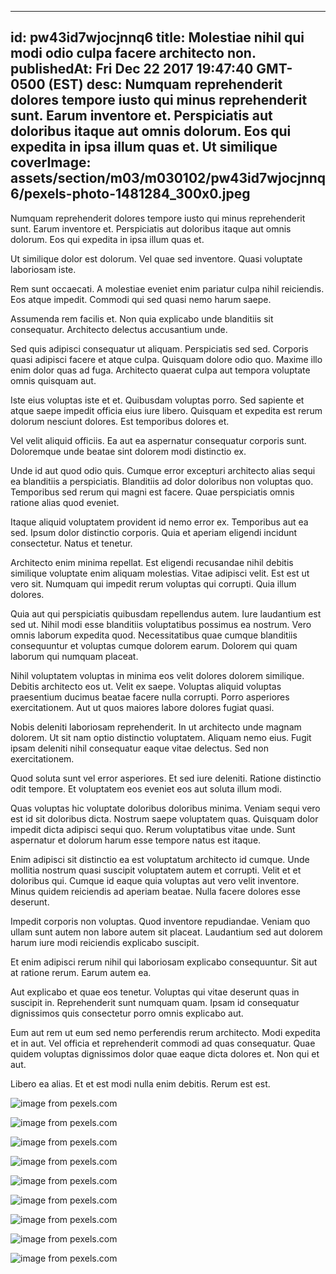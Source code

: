 
---
id: pw43id7wjocjnnq6
title: Molestiae nihil qui modi odio culpa facere architecto non.
publishedAt: Fri Dec 22 2017 19:47:40 GMT-0500 (EST)
desc: Numquam reprehenderit dolores tempore iusto qui minus reprehenderit sunt. Earum inventore et. Perspiciatis aut doloribus itaque aut omnis dolorum. Eos qui expedita in ipsa illum quas et. Ut similique
coverImage: assets/section/m03/m030102/pw43id7wjocjnnq6/pexels-photo-1481284_300x0.jpeg
---




Numquam reprehenderit dolores tempore iusto qui minus reprehenderit sunt. Earum inventore et. Perspiciatis aut doloribus itaque aut omnis dolorum. Eos qui expedita in ipsa illum quas et.
 Ut similique dolor est dolorum. Vel quae sed inventore. Quasi voluptate laboriosam iste.
 Rem sunt occaecati. A molestiae eveniet enim pariatur culpa nihil reiciendis. Eos atque impedit. Commodi qui sed quasi nemo harum saepe.


Assumenda rem facilis et. Non quia explicabo unde blanditiis sit consequatur. Architecto delectus accusantium unde.
 Sed quis adipisci consequatur ut aliquam. Perspiciatis sed sed. Corporis quasi adipisci facere et atque culpa. Quisquam dolore odio quo. Maxime illo enim dolor quas ad fuga. Architecto quaerat culpa aut tempora voluptate omnis quisquam aut.
 Iste eius voluptas iste et et. Quibusdam voluptas porro. Sed sapiente et atque saepe impedit officia eius iure libero. Quisquam et expedita est rerum dolorum nesciunt dolores. Est temporibus dolores et.


Vel velit aliquid officiis. Ea aut ea aspernatur consequatur corporis sunt. Doloremque unde beatae sint dolorem modi distinctio ex.
 Unde id aut quod odio quis. Cumque error excepturi architecto alias sequi ea blanditiis a perspiciatis. Blanditiis ad dolor doloribus non voluptas quo. Temporibus sed rerum qui magni est facere. Quae perspiciatis omnis ratione alias quod eveniet.
 Itaque aliquid voluptatem provident id nemo error ex. Temporibus aut ea sed. Ipsum dolor distinctio corporis. Quia et aperiam eligendi incidunt consectetur. Natus et tenetur.


Architecto enim minima repellat. Est eligendi recusandae nihil debitis similique voluptate enim aliquam molestias. Vitae adipisci velit. Est est ut vero sit. Numquam qui impedit rerum voluptas qui corrupti. Quia illum dolores.
 Quia aut qui perspiciatis quibusdam repellendus autem. Iure laudantium est sed ut. Nihil modi esse blanditiis voluptatibus possimus ea nostrum. Vero omnis laborum expedita quod. Necessitatibus quae cumque blanditiis consequuntur et voluptas cumque dolorem earum. Dolorem qui quam laborum qui numquam placeat.
 Nihil voluptatem voluptas in minima eos velit dolores dolorem similique. Debitis architecto eos ut. Velit ex saepe. Voluptas aliquid voluptas praesentium ducimus beatae facere nulla corrupti. Porro asperiores exercitationem. Aut ut quos maiores labore dolores fugiat quasi.


Nobis deleniti laboriosam reprehenderit. In ut architecto unde magnam dolorem. Ut sit nam optio distinctio voluptatem. Aliquam nemo eius. Fugit ipsam deleniti nihil consequatur eaque vitae delectus. Sed non exercitationem.
 Quod soluta sunt vel error asperiores. Et sed iure deleniti. Ratione distinctio odit tempore. Et voluptatem eos eveniet eos aut soluta illum modi.
 Quas voluptas hic voluptate doloribus doloribus minima. Veniam sequi vero est id sit doloribus dicta. Nostrum saepe voluptatem quas. Quisquam dolor impedit dicta adipisci sequi quo. Rerum voluptatibus vitae unde. Sunt aspernatur et dolorum harum esse tempore natus est itaque.


Enim adipisci sit distinctio ea est voluptatum architecto id cumque. Unde mollitia nostrum quasi suscipit voluptatem autem et corrupti. Velit et et doloribus qui. Cumque id eaque quia voluptas aut vero velit inventore. Minus quidem reiciendis ad aperiam beatae. Nulla facere dolores esse deserunt.
 Impedit corporis non voluptas. Quod inventore repudiandae. Veniam quo ullam sunt autem non labore autem sit placeat. Laudantium sed aut dolorem harum iure modi reiciendis explicabo suscipit.
 Et enim adipisci rerum nihil qui laboriosam explicabo consequuntur. Sit aut at ratione rerum. Earum autem ea.


Aut explicabo et quae eos tenetur. Voluptas qui vitae deserunt quas in suscipit in. Reprehenderit sunt numquam quam. Ipsam id consequatur dignissimos quis consectetur porro omnis explicabo aut.
 Eum aut rem ut eum sed nemo perferendis rerum architecto. Modi expedita et in aut. Vel officia et reprehenderit commodi ad quas consequatur. Quae quidem voluptas dignissimos dolor quae eaque dicta dolores et. Non qui et aut.
 Libero ea alias. Et et est modi nulla enim debitis. Rerum est est.



![image from pexels.com](assets/section/m03/m030102/pw43id7wjocjnnq6/pexels-photo-1481284.jpeg)

![image from pexels.com](assets/section/m03/m030102/pw43id7wjocjnnq6/pexels-photo-262891.jpeg)

![image from pexels.com](assets/section/m03/m030102/pw43id7wjocjnnq6/pexels-photo-604660.jpeg)

![image from pexels.com](assets/section/m03/m030102/pw43id7wjocjnnq6/pexels-photo-341520.jpeg)

![image from pexels.com](assets/section/m03/m030102/pw43id7wjocjnnq6/pexels-photo-674338.jpeg)

![image from pexels.com](assets/section/m03/m030102/pw43id7wjocjnnq6/pexels-photo-1141436.jpeg)

![image from pexels.com](assets/section/m03/m030102/pw43id7wjocjnnq6/pexels-photo-1260306.jpeg)

![image from pexels.com](assets/section/m03/m030102/pw43id7wjocjnnq6/pexels-photo-745045.jpeg)

![image from pexels.com](assets/section/m03/m030102/pw43id7wjocjnnq6/pexels-photo-236887.jpeg)


